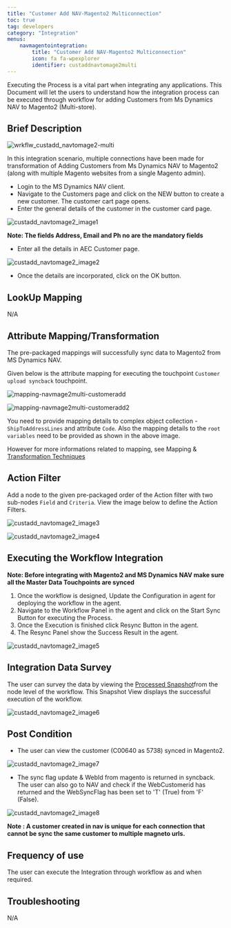 ```yaml
---
title: "Customer Add NAV-Magento2 Multiconnection"
toc: true
tag: developers
category: "Integration"
menus: 
    navmagentointegration:
        title: "Customer Add NAV-Magento2 Multiconnection"
        icon: fa fa-wpexplorer
        identifier: custaddnavtomage2multi
---
```


Executing the Process is a vital part when integrating any applications. This Document will let the users to understand how the integration process can be executed through workflow for adding Customers
from Ms Dynamics NAV to Magento2 (Multi-store).

## Brief Description

![wrkflw_custadd_navtomage2-multi](/staticfiles/integration/media/wrkflw_custadd_navtomage2-multi.png)  

In this integration scenario, multiple connections have been made for transformation of Adding Customers from  Ms Dynamics NAV to Magento2 (along with multiple Magento websites from a single Magento admin). 
* Login to the MS Dynamics NAV client.
* Navigate to the Customers page and click on the NEW button to create a new customer. The customer cart page opens.
* Enter the general details of the customer in the customer card page.

![custadd_navtomage2_image1](/staticfiles/integration/media/custadd_navtomage2_image1.png)  

**Note: The fields Address, Email and Ph no are the mandatory fields**

* Enter all the details in AEC Customer page.

![custadd_navtomage2_image2](/staticfiles/integration/media/custadd_navtomage2_image2.png)  

 * Once the details are incorporated, click on the OK button.

## LookUp Mapping

N/A

## Attribute Mapping/Transformation

The pre-packaged mappings will successfully sync data to Magento2 from MS Dynamics NAV. 

Given below is the attribute mapping for executing the touchpoint `Customer upload syncback` touchpoint.

![mapping-navmage2multi-customeradd](/staticfiles/integration/media/mapping-navmage2multi-customeradd.png)

![mapping-navmage2multi-customeradd2](/staticfiles/integration/media/mapping-navmage2multi-customeradd2.png)

You need to provide mapping details to complex object collection - `ShipToAddressLines` and attribute `Code`. Also the 
mapping details to the `root variables` need to be provided as shown in the above image.

However for more informations 
related to mapping, see Mapping & [Transformation Techniques](/transformation/steps-to-cutomize-prebuilt-mapping/)

## Action Filter

Add a node to the given pre-packaged order of the Action filter with two sub-nodes `Field` and `Criteria`.
View the image below to define the Action Filters.

![custadd_navtomage2_image3](/staticfiles/integration/media/custadd_navtomage2_image3.png)  

![custadd_navtomage2_image4](/staticfiles/integration/media/custadd_navtomage2_image4.png)  

## Executing the Workflow Integration

**Note: Before integrating with Magento2 and MS Dynamics NAV make sure all the Master Data Touchpoints are synced**

1.	Once the workflow is designed, Update the Configuration in agent for deploying the workflow in the agent.
2.	Navigate to the Workflow Panel in the agent and click on the Start Sync Button for executing the Process.
3.	Once the Execution is finished click Resync Button in the agent.
4.	The Resync Panel show the Success Result in the agent.

![custadd_navtomage2_image5](/staticfiles/integration/media/custadd_navtomage2_image5.png)

## Integration Data Survey

The user can survey the data by viewing the [Processed Snapshot](/workflow/list-of-snapshot/)from the node level of the workflow.
This Snapshot View displays the successful execution of the workflow.

![custadd_navtomage2_image6](/staticfiles/integration/media/custadd_navtomage2_image6.png) 

## Post Condition

* The user can view the customer (C00640 as 5738) synced in Magento2.

![custadd_navtomage2_image7](/staticfiles/integration/media/custadd_navtomage2_image7.png)  

* The sync flag update & WebId from magento is returned in syncback. The user can also go to NAV and check if the WebCustomerid has returned and the WebSyncFlag has been set to 'T' (True) from 'F' (False).

![custadd_navtomage2_image8](/staticfiles/integration/media/custadd_navtomage2_image8.png)  

**Note : A customer created in nav is unique for each connection that cannot be sync the same customer to multiple magneto urls.**

## Frequency of use

The user can execute the Integration through workflow as and when required.

## Troubleshooting

N/A

